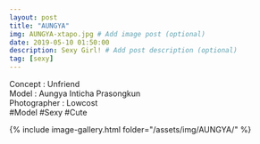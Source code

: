```yaml
---
layout: post
title: "AUNGYA"
img: AUNGYA-xtapo.jpg # Add image post (optional)
date: 2019-05-10 01:50:00
description: Sexy Girl! # Add post description (optional)
tag: [sexy]
---
```

Concept : Unfriend  
Model : Aungya Inticha Prasongkun  
Photographer : Lowcost  
#Model #Sexy #Cute

{% include image-gallery.html folder="/assets/img/AUNGYA/" %}
